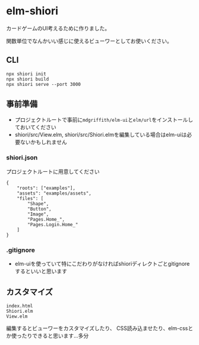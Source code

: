 # elm-shiori

カードゲームのUI考えるために作りました。

関数単位でなんかいい感じに使えるビューワーとしてお使いください。

## CLI

```
npx shiori init
npx shiori build
npx shiori serve --port 3000
```

## 事前準備

- プロジェクトルートで事前に`mdgriffith/elm-ui`と`elm/url`をインストールしておいてください
- shiori/src/View.elm, shiori/src/Shiori.elmを編集している場合はelm-uiは必要ないかもしれません

### shiori.json

プロジェクトルートに用意してください

```
{
    "roots": ["examples"],
    "assets": "examples/assets",
    "files": [
        "Shape",
        "Button",
        "Image",
        "Pages.Home_",
        "Pages.Login.Home_"
    ]
}
```

### .gitignore

- elm-uiを使っていて特にこだわりがなければshioriディレクトごとgitignoreするといいと思います


## カスタマイズ

```
index.html
Shiori.elm
View.elm
```

編集するとビューワーをカスタマイズしたり、 CSS読み込ませたり、elm-cssとか使ったりできると思います...多分

